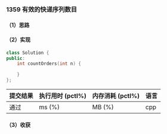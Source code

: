 ### 1359 有效的快递序列数目

#### （1）思路

#### （2）实现

```cpp
class Solution {
public:
    int countOrders(int n) {

    }
};
```

| 提交结果 | 执行用时 (pctl%) | 内存消耗 (pctl%) | 语言 |
|:---------|:-----------------|:-----------------|:-----|
| 通过     |  ms (%)   |  MB (%)  | cpp  |

#### （3）收获

